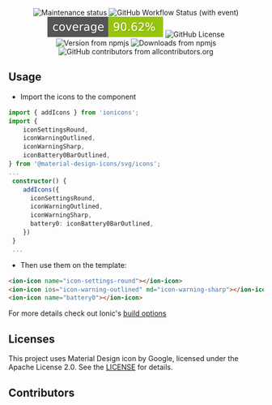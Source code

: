 <p align="center">
  <img 
      alt="Maintenance status"
      src="https://img.shields.io/maintenance/yes/2025?style=flat-square">
  <a
    href="https://github.com/robsonos/npm-packages/actions/workflows/ci.yml"
    style="color: inherit; text-decoration: none;">
    <img
      alt="GitHub Workflow Status (with event)"
      src="https://img.shields.io/github/actions/workflow/status/robsonos/npm-packages/ci.yml?style=flat-square">
  </a>
   <img
      alt="GitHub Workflow Status (with event)"
      src="./docs/coverage/badge.svg">
  <a
    href="https://www.npmjs.com/package/@robsonos/ionic-mdi"
    style="color: inherit; text-decoration: none;">
    <img 
      alt="GitHub License"
      src="https://img.shields.io/npm/l/@robsonos/ionic-mdi?style=flat-square">
  </a>
  <br />
  <a
    href="https://www.npmjs.com/package/@robsonos/ionic-mdi"
    style="color: inherit; text-decoration: none;">
    <img
      alt="Version from npmjs"
      src="https://img.shields.io/npm/v/@robsonos/ionic-mdi?style=flat-square">
  </a>
  <a
    href="https://www.npmjs.com/package/@robsonos/ionic-mdi"
    style="color: inherit; text-decoration: none;">
    <img
      alt="Downloads from npmjs"
      src="https://img.shields.io/npm/dw/@robsonos/ionic-mdi?style=flat-square">
  </a>
  <a
    href="#contributors"
    style="color: inherit; text-decoration: none;">  
    <img
        alt="GitHub contributors from allcontributors.org"
        src="https://img.shields.io/github/all-contributors/robsonos/npm-packages?style=flat-square">
  </a>
</p>

## Usage

- Import the icons to the component

```typescript
import { addIcons } from 'ionicons';
import {
    iconSettingsRound,
    iconWarningOutlined,
    iconWarningSharp,
    iconBattery0BarOutlined,
} from '@material-design-icons/svg/icons';
...
 constructor() {
    addIcons({
      iconSettingsRound,
      iconWarningOutlined,
      iconWarningSharp,
      battery0: iconBattery0BarOutlined,
    })
 }
 ...
```

- Then use them on the template:

```html
<ion-icon name="icon-settings-round"></ion-icon>
<ion-icon ios="icon-warning-outlined" md="icon-warning-sharp"></ion-icon>
<ion-icon name="battery0"></ion-icon>
```

For more details check out Ionic's [build options](https://ionicframework.com/docs/angular/build-options)

## Licenses

This project uses Material Design icon by Google, licensed under the Apache License 2.0. See the [LICENSE](LICENSE) for details.

## Contributors

<!-- ALL-CONTRIBUTORS-LIST:START - Do not remove or modify this section -->
<!-- prettier-ignore-start -->
<!-- markdownlint-disable -->

<!-- markdownlint-restore -->
<!-- prettier-ignore-end -->

<!-- ALL-CONTRIBUTORS-LIST:END -->
